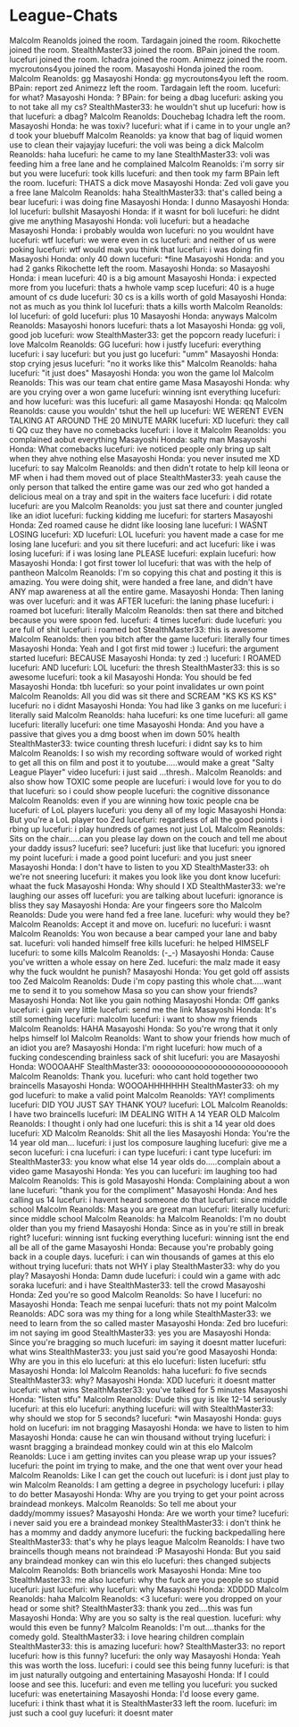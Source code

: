# League-Chats
Malcolm Reanolds joined the room.
Tardagain joined the room.
Rikochette joined the room.
StealthMaster33 joined the room.
BPain joined the room.
lucefuri joined the room.
Ichadra joined the room.
Animezz joined the room.
mycroutons4you joined the room.
Masayoshi Honda joined the room.
Malcolm Reanolds: gg
Masayoshi Honda: gg
mycroutons4you left the room.
BPain: report zed
Animezz left the room.
Tardagain left the room.
lucefuri: for what?
Masayoshi Honda: ?
BPain: for being a dbag
lucefuri: asking you to not take all my cs?
StealthMaster33: he wouldn't shut up
lucefuri: how is that
lucefuri: a dbag?
Malcolm Reanolds: Douchebag
Ichadra left the room.
Masayoshi Honda: he was toxiv?
lucefuri: what if i came in to your ungle an?d took your bluebuff
Malcolm Reanolds: ya know that bag of liquid women use to clean their vajayjay
lucefuri: the voli was being a dick
Malcolm Reanolds: haha
lucefuri: he came to my lane
StealthMaster33: voli was feeding him a free lane and he complained
Malcolm Reanolds: i'm sorry sir but you were
lucefuri: took kills
lucefuri: and then took my farm
BPain left the room.
lucefuri: THATS a dick move
Masayoshi Honda: Zed voli gave you a free lane
Malcolm Reanolds: haha
StealthMaster33: that's called being a bear
lucefuri: i was doing fine
Masayoshi Honda: I dunno
Masayoshi Honda: lol
lucefuri: bullshit
Masayoshi Honda: if it wasnt for boli
lucefuri: he didnt give me anything
Masayoshi Honda: voli
lucefuri: but a headache
Masayoshi Honda: i probably woulda won
lucefuri: no you wouldnt have
lucefuri: wtf
lucefuri: we were even in cs
lucefuri: and neither of us were poking
lucefuri: wtf would mak you think that
lucefuri: i was doing fin
Masayoshi Honda: only 40 down
lucefuri: *fine
Masayoshi Honda: and you had 2 ganks
Rikochette left the room.
Masayoshi Honda: so
Masayoshi Honda: i mean
lucefuri: 40 is a big amount
Masayoshi Honda: i expected more from you
lucefuri: thats a hwhole vamp scep
lucefuri: 40 is a huge amount of cs dude
lucefuri: 30 cs is a kills worth of gold
Masayoshi Honda: not as much as you think lol
lucefuri: thats a kills worth
Malcolm Reanolds: lol
lucefuri: of gold
lucefuri: plus 10
Masayoshi Honda: anyways
Malcolm Reanolds: Masayoshi honors
lucefuri: thats a lot
Masayoshi Honda: gg voli, good job
lucefuri: wow
StealthMaster33: get the popcorn ready
lucefuri: i love
Malcolm Reanolds: GG
lucefuri: how i justfy
lucefuri: everything
lucefuri: i say
lucefuri: but you just go
lucefuri: "umm"
Masayoshi Honda: stop crying jesus
lucefuri: "no it works like this"
Malcolm Reanolds: haha
lucefuri: "it just does"
Masayoshi Honda: you won the game lol
Malcolm Reanolds: This was our team chat entire game Masa
Masayoshi Honda: why are you crying over a won game
lucefuri: winning isnt everything
lucefuri: and how
lucefuri: was this
lucefuri: all game
Masayoshi Honda: qq
Malcolm Reanolds: cause you wouldn' tshut the hell up
lucefuri: WE WERENT EVEN TALKING AT AROUND THE 20 MINUTE MARK
lucefuri: XD
lucefuri: they call ti QQ cuz they have no comebacks
lucefuri: i love it
Malcolm Reanolds: you complained aobut everything
Masayoshi Honda: salty man
Masayoshi Honda: What comebacks
lucefuri: ive noticed people only bring up salt when they ahve nothing else
Masayoshi Honda: you never insuted me XD
lucefuri: to say
Malcolm Reanolds: and then didn't rotate to help kill leona or MF when i had them moved out of place
StealthMaster33: yeah cause the only person that talked the entire game was our zed who got handed a delicious meal on a tray and spit in the waiters face
lucefuri: i did rotate
lucefuri: are you
Malcolm Reanolds: you just sat there and counter jungled like an idiot
lucefuri: fucking kidding me
lucefuri: for starters
Masayoshi Honda: Zed roamed cause he didnt like loosing lane
lucefuri: I WASNT LOSING
lucefuri: XD
lucefuri: LOL
lucefuri: you havent made a case for me losing lane
lucefuri: and you sit there
lucefuri: and act
lucefuri: like i was losing
lucefuri: if i was losing lane PLEASE
lucefuri: explain
lucefuri: how
Masayoshi Honda: I got first tower lol
lucefuri: that was with the help of pantheon
Malcolm Reanolds: I'm so copying this chat and posting it this is amazing.  You were doing shit, were handed a free lane, and didn't have ANY map awareness at all the entire game.
Masayoshi Honda: Then laning was over
lucefuri: and it was AFTER
lucefuri: the laning phase
lucefuri: i roamed bot
lucefuri: literally
Malcolm Reanolds: then sat there and bitched because you were spoon fed.
lucefuri: 4 times
lucefuri: dude
lucefuri: you are full of shit
lucefuri: i roamed bot
StealthMaster33: this is awesome
Malcolm Reanolds: then you bitch after the game
lucefuri: literally four times
Masayoshi Honda: Yeah and I got first mid tower :)
lucefuri: the argument started
lucefuri: BECAUSE
Masayoshi Honda: ty zed :)
lucefuri: I ROAMED
lucefuri: AND
lucefuri: LOL
lucefuri: the thresh
StealthMaster33: this is so awesome
lucefuri: took a kil
Masayoshi Honda: You should be fed
Masayoshi Honda: tbh
lucefuri: so your point invalidates ur own point
Malcolm Reanolds: All you did was sit there and SCREAM "KS KS KS KS"
lucefuri: no i didnt
Masayoshi Honda: You had like 3 ganks on me
lucefuri: i literally said
Malcolm Reanolds: haha
lucefuri: ks one time
lucefuri: all game
lucefuri: literally
lucefuri: one time
Masayoshi Honda: And you have a passive that gives you a dmg boost when im down 50% health
StealthMaster33: twice counting thresh
lucefuri: i didnt say ks to him
Malcolm Reanolds: I so wish my recording software would of worked right to get all this on film and post it to youtube.....would make a great "Salty League Player" video
lucefuri: i just said ...thresh..
Malcolm Reanolds: and also show how TOXIC some people are
lucefuri: i would love for you to do that
lucefuri: so i could show people
lucefuri: the cognitive dissonance
Malcolm Reanolds: even if you are winning how toxic people cna be
lucefuri: of LoL players
lucefuri: you deny all of my logic
Masayoshi Honda: But you're a LoL player too Zed
lucefuri: regardless of all the good points i rbing up
lucefuri: i play hundreds of games not just LoL
Malcolm Reanolds: Sits on the chair.....can you please lay down on the couch and tell me about your daddy issus?
lucefuri: see?
lucefuri: just like that
lucefuri: you ignored my point
lucefuri: i made a good point
lucefuri: and you just sneer
Masayoshi Honda: I don't have to listen to you XD
StealthMaster33: oh we're not sneering
lucefuri: it makes you look like you dont know
lucefuri: whaat the fuck
Masayoshi Honda: Why should I XD
StealthMaster33: we're laughing our asses off
lucefuri: you are talking about
lucefuri: ignorance is bliss they say
Masayoshi Honda: Are your fingeers sore tho
Malcolm Reanolds: Dude you were hand fed a free lane.
lucefuri: why would they be?
Malcolm Reanolds: Accept it and move on.
lucefuri: no
lucefuri: i wasnt
Malcolm Reanolds: You won because a bear camped your lane and baby sat.
lucefuri: voli handed himself free kills
lucefuri: he helped HIMSELF
lucefuri: to some kills
Malcolm Reanolds: (-_-)
Masayoshi Honda: Cause you've written a whole essay on here Zed.
lucefuri: the malz made it easy why the fuck wouldnt he punish?
Masayoshi Honda: You get gold off assists too Zed
Malcolm Reanolds: Dude i'm copy pasting this whole chat.....want me to send it to you somehow Masa so you can show your friends?
Masayoshi Honda: Not like you gain nothing
Masayoshi Honda: Off ganks
lucefuri: i gain very little
lucefuri: send me the link
Masayoshi Honda: It's still something
lucefuri: malcolm
lucefuri: i want to show my friends
Malcolm Reanolds: HAHA
Masayoshi Honda: So you're wrong that it only helps himself lol
Malcolm Reanolds: Want to show your friends how much of an idiot you are?
Masayoshi Honda: I'm right
lucefuri: how much of a fucking condescending brainless sack of shit
lucefuri: you are
Masayoshi Honda: WOOOAAHF
StealthMaster33: ooooooooooooooooooooooooooooh
Malcolm Reanolds: Thank you.
lucefuri: who cant hold together two braincells
Masayoshi Honda: WOOOAHHHHHHH
StealthMaster33: oh my god
lucefuri: to make a valid point
Malcolm Reanolds: YAY! compliments
lucefuri: DID YOU JUST SAY THANK YOU?
lucefuri: LOL
Malcolm Reanolds: I have two braincells
lucefuri: IM DEALING WITH A 14 YEAR OLD
Malcolm Reanolds: I thought i only had one
lucefuri: this is shit a 14 year old does
lucefuri: XD
Malcolm Reanolds: Shit all the lies
Masayoshi Honda: You're the 14 year old man...
lucefuri: i just los composure laughing
lucefuri: give me a secon
lucefuri: i cna
lucefuri: i can type
lucefuri: i cant type
lucefuri: im
StealthMaster33: you know what else 14 year olds do.....complain about a video game
Masayoshi Honda: Yes you can
lucefuri: im laughing too had
Malcolm Reanolds: This is gold
Masayoshi Honda: Complaining about a won lane
lucefuri: "thank you for the compliment"
Masayoshi Honda: And hes calling us 14
lucefuri: i havent heard someone do that
lucefuri: since middle school
Malcolm Reanolds: Masa you are great man
lucefuri: literally
lucefuri: since middle school
Malcolm Reanolds: ha
Malcolm Reanolds: I'm no doubt older than you my friend
Masayoshi Honda: Since as in you're still in break right?
lucefuri: winning isnt fucking everything
lucefuri: winning isnt the end all be all of the game
Masayoshi Honda: Because you're probably going back in a couple days.
lucefuri: i can win thousands of games at this elo without trying
lucefuri: thats not WHY i play
StealthMaster33: why do you play?
Masayoshi Honda: Damn dude
lucefuri: i could win a game with adc soraka
lucefuri: and i have
StealthMaster33: tell the crowd
Masayoshi Honda: Zed you're so good
Malcolm Reanolds: So have I
lucefuri: no
Masayoshi Honda: Teach me senpai
lucefuri: thats not my point
Malcolm Reanolds: ADC sora was my thing for a long while
StealthMaster33: we need to learn from the so called master
Masayoshi Honda: Zed bro
lucefuri: im not saying im good
StealthMaster33: yes you are
Masayoshi Honda: Since you're bragging so much
lucefuri: im saying it doesnt matter
lucefuri: what wins
StealthMaster33: you just said you're good
Masayoshi Honda: Why are you in this elo
lucefuri: at this elo
lucefuri: listen
lucefuri: stfu
Masayoshi Honda: lol
Malcolm Reanolds: haha
lucefuri: fo five secnds
StealthMaster33: why?
Masayoshi Honda: XDD
lucefuri: it doesnt matter
lucefuri: what wins
StealthMaster33: you've talked for 5 minutes
Masayoshi Honda: "listen stfu"
Malcolm Reanolds: Dude this guy is like 12-14 seriously
lucefuri: at this elo
lucefuri: anything
lucefuri: will with
StealthMaster33: why should we stop for 5 seconds?
lucefuri: *win
Masayoshi Honda: guys hold on
lucefuri: im not bragging
Masayoshi Honda: we have to listen to him
Masayoshi Honda: cause he can win thousand without trying
lucefuri: i wasnt bragging a braindead monkey could win at this elo
Malcolm Reanolds: Luce i am getting invites can you please wrap up your issues?
lucefuri: the point im trying to make, and the one that went over your head
Malcolm Reanolds: Like I can get the couch out
lucefuri: is i dont just play to win
Malcolm Reanolds: I am getting a degree in psychology
lucefuri: i pllay to do better
Masayoshi Honda: Why are you trying to get your point across braindead monkeys.
Malcolm Reanolds: So tell me about your daddy/mommy issues?
Masayoshi Honda: Are we worth your time?
lucefuri: i never said you ere a braindead monkey
StealthMaster33: i don't think he has a mommy and daddy anymore
lucefuri: the fucking backpedalling here
StealthMaster33: that's why he plays league
Malcolm Reanolds: I have two braincells though means not braindead :P
Masayoshi Honda: But you said any braindead monkey can win this elo
lucefuri: thes changed subjects
Malcolm Reanolds: Both briancells work
Masayoshi Honda: Mine too
StealthMaster33: me also
lucefuri: why the fuck are you people so stupid
lucefuri: just
lucefuri: why
lucefuri: why
Masayoshi Honda: XDDDD
Malcolm Reanolds: haha
Malcolm Reanolds: <3
lucefuri: were you dropped on your head or some shit?
StealthMaster33: thank you zed....this was fun
Masayoshi Honda: Why are you so salty is the real question.
lucefuri: why would this even be funny?
Malcolm Reanolds: I'm out....thanks for the comedy gold.
StealthMaster33: i love hearing children complain
StealthMaster33: this is amazing
lucefuri: how?
StealthMaster33: no report
lucefuri: how is this funny?
lucefuri: the only way
Masayoshi Honda: Yeah this was worth the loss.
lucefuri: i could see this being funny
lucefuri: is that im just naturally outgoing and entertaining
Masayoshi Honda: If I could loose and see this.
lucefuri: and even me telling you
lucefuri: you sucked
lucefuri: was enetertaining
Masayoshi Honda: I'd loose every game.
lucefuri: i think thast what it is
StealthMaster33 left the room.
lucefuri: im just such a cool guy
lucefuri: it doesnt mater
